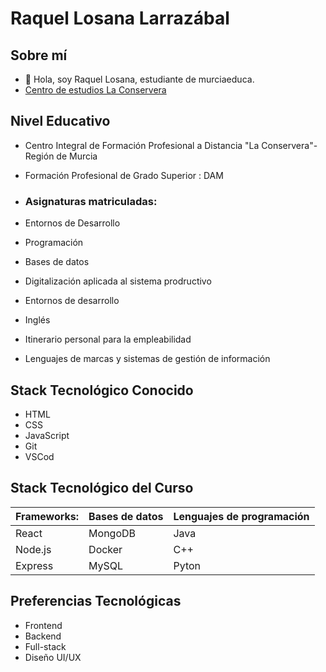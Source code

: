 # Raquel Losana Larrazábal

## Sobre mí
- 👋 Hola, soy Raquel Losana, estudiante de murciaeduca.
- [Centro de estudios La Conservera](https://sites.google.com/view/fplaconservera)


## Nivel Educativo
-  Centro Integral de Formación Profesional a Distancia "La Conservera"- Región de Murcia
-  Formación Profesional de Grado Superior : DAM
- ### Asignaturas matriculadas:

- Entornos de Desarrollo
- Programación
- Bases de datos
- Digitalización aplicada al sistema prodructivo
- Entornos de desarrollo
- Inglés
- Itinerario personal para la empleabilidad
- Lenguajes de marcas y sistemas de gestión de información
 
##  Stack Tecnológico Conocido
- HTML
- CSS
- JavaScript 
- Git 
- VSCod

##  Stack Tecnológico del Curso

|Frameworks: |Bases de datos | Lenguajes de programación |
|----|----|----|
|React|MongoDB|Java|
|Node.js|Docker|C++|
|Express|MySQL|Pyton|

##  Preferencias Tecnológicas
- Frontend
- Backend
- Full-stack
- Diseño UI/UX
